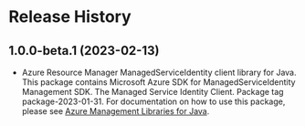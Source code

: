 # Release History

## 1.0.0-beta.1 (2023-02-13)

- Azure Resource Manager ManagedServiceIdentity client library for Java. This package contains Microsoft Azure SDK for ManagedServiceIdentity Management SDK. The Managed Service Identity Client. Package tag package-2023-01-31. For documentation on how to use this package, please see [Azure Management Libraries for Java](https://aka.ms/azsdk/java/mgmt).
